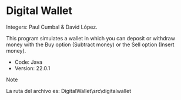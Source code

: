 # Digital Wallet
Integers: Paul Cumbal & David López.

This program simulates a wallet in which you can deposit or withdraw money with the Buy option (Subtract money) or the Sell option (Insert money).

* Code: Java
* Version: 22.0.1
  
> [!NOTE]
> La ruta del archivo es: DigitalWallet\src\digitalwallet

